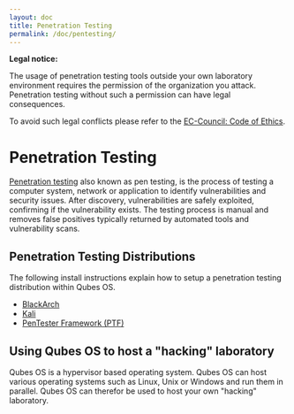 ```yaml
---
layout: doc
title: Penetration Testing
permalink: /doc/pentesting/
---
```


**Legal notice:**

The usage of penetration testing tools outside your own laboratory environment requires the permission of the organization you attack. Penetration testing without such a permission can have legal consequences.

To avoid such legal conflicts please refer to the [EC-Council: Code of Ethics](https://www.eccouncil.org/Support/code-of-ethics).

Penetration Testing
===================

[Penetration testing](https://www.aptive.co.uk/penetration-testing/) also known as pen testing, is the process of testing a computer system, network or application to identify vulnerabilities and security issues. After discovery, vulnerabilities are safely exploited, confirming if the vulnerability exists. The testing process is manual and removes false positives typically returned by automated tools and vulnerability scans.

Penetration Testing Distributions
---------------------------------

The following install instructions explain how to setup a penetration testing distribution within Qubes OS.  

- [BlackArch](/doc/pentesting/blackarch/)
- [Kali](/doc/pentesting/kali/)
- [PenTester Framework (PTF)](/doc/pentesting/ptf/)

Using Qubes OS to host a "hacking" laboratory
---------------------------------------------

Qubes OS is a hypervisor based operating system. Qubes OS can host various operating systems such as Linux, Unix or Windows and run them in parallel. Qubes OS can therefor be used to host your own "hacking" laboratory.
